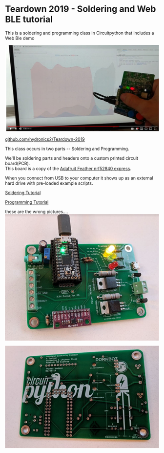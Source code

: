 # Teardown 2019 - Soldering and Web BLE tutorial
This is a soldering and programming class in Circuitpython that includes a Web Ble demo

[![IMAGE ALT TEXT HERE](https://github.com/hydronics2/Teardown-2019/blob/master/front_pic.JPG)](https://youtu.be/q24QmTUplko)

[github.com/hydronics2/Teardown-2019](https://github.com/hydronics2/Teardown-2019)

This class occurs in two parts -- Soldering and Programming.

We'll be soldering parts and headers  onto a custom printed circuit board(PCB).  
This board is a copy of the [Adafruit Feather nrf52840 express](https://www.adafruit.com/product/4062).  

When you connect from USB to your computer it shows up as an external hard drive with pre-loaded example scripts.

[Soldering Tutorial](https://github.com/hydronics2/Circuitpython_February_2019/blob/master/soldering/README.md)

[Programming Tutorial](https://github.com/hydronics2/Circuitpython_February_2019/blob/master/programming/README.md)

these are the wrong pictures....
![alt text](https://github.com/hydronics2/Circuitpython_February_2019/blob/master/complete.JPG)

![](https://github.com/hydronics2/Circuitpython_February_2019/blob/master/soldering/eagle_design_files/blank_bottom.JPG)


